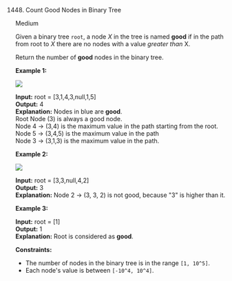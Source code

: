 1448.  Count Good Nodes in Binary Tree

Medium

Given a binary tree  `root`, a node  _X_  in the tree is named **good**  if in the path from root to  _X_  there are no nodes with a value  _greater than_  X.

Return the number of  **good**  nodes in the binary tree.

**Example 1:**

**![](https://assets.leetcode.com/uploads/2020/04/02/test_sample_1.png)**

**Input:** root = [3,1,4,3,null,1,5]  
**Output:** 4  
**Explanation:** Nodes in blue are **good**.  
Root Node (3) is always a good node.  
Node 4 -> (3,4) is the maximum value in the path starting from the root.  
Node 5 -> (3,4,5) is the maximum value in the path  
Node 3 -> (3,1,3) is the maximum value in the path.  

**Example 2:**

**![](https://assets.leetcode.com/uploads/2020/04/02/test_sample_2.png)**

**Input:** root = [3,3,null,4,2]  
**Output:** 3  
**Explanation:** Node 2 -> (3, 3, 2) is not good, because "3" is higher than it.  

**Example 3:**

**Input:** root = [1]  
**Output:** 1  
**Explanation:** Root is considered as **good**.  

**Constraints:**

-   The number of nodes in the binary tree is in the range `[1, 10^5]`.  
-   Each node's value is between  `[-10^4, 10^4]`.